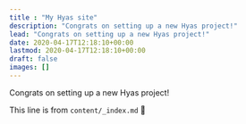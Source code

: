 ```yaml
---
title : "My Hyas site"
description: "Congrats on setting up a new Hyas project!"
lead: "Congrats on setting up a new Hyas project!"
date: 2020-04-17T12:18:10+00:00
lastmod: 2020-04-17T12:18:10+00:00
draft: false
images: []
---
```


Congrats on setting up a new Hyas project!

This line is from `content/_index.md` :rocket:
